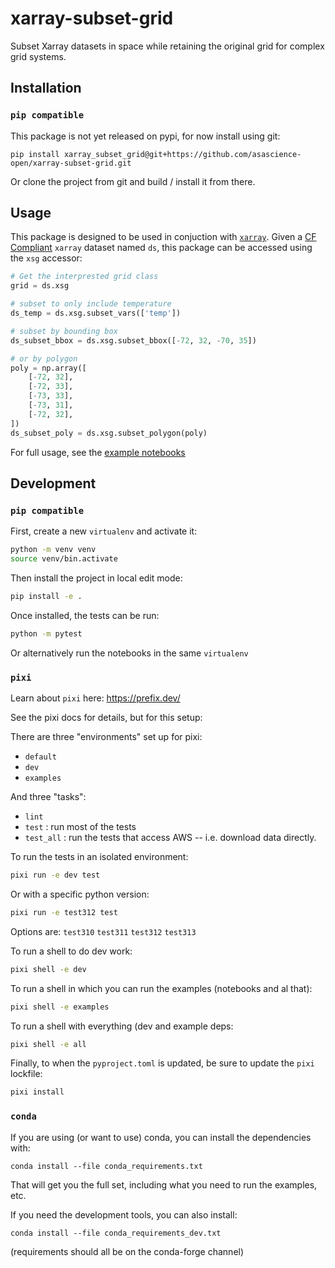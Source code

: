 # xarray-subset-grid

Subset Xarray datasets in space while retaining the original grid for complex grid systems.

## Installation

### `pip compatible`

This package is not yet released on pypi, for now install using git:

```
pip install xarray_subset_grid@git+https://github.com/asascience-open/xarray-subset-grid.git
```

Or clone the project from git and build / install it from there.

## Usage

This package is designed to be used in conjuction with [`xarray`](https://xarray.dev/). Given a [CF Compliant](https://cfconventions.org/) `xarray` dataset named `ds`, this package can be accessed using the `xsg` accessor:

```python
# Get the interprested grid class
grid = ds.xsg

# subset to only include temperature
ds_temp = ds.xsg.subset_vars(['temp'])

# subset by bounding box
ds_subset_bbox = ds.xsg.subset_bbox([-72, 32, -70, 35])

# or by polygon
poly = np.array([
    [-72, 32],
    [-72, 33], 
    [-73, 33], 
    [-73, 31], 
    [-72, 32],
])
ds_subset_poly = ds.xsg.subset_polygon(poly)
```

For full usage, see the [example notebooks](./examples/)

## Development

### `pip compatible`

First, create a new `virtualenv` and activate it:

```bash
python -m venv venv
source venv/bin.activate
```

Then install the project in local edit mode:

```bash
pip install -e .
```

Once installed, the tests can be run: 

```bash
python -m pytest
```

Or alternatively run the notebooks in the same `virtualenv`

### `pixi`


Learn about `pixi` here: https://prefix.dev/

See the pixi docs for details, but for this setup:

There are three "environments" set up for pixi:

- `default`
- `dev`
- `examples`

And three "tasks":

- `lint`
- `test` : run most of the tests
- `test_all` : run the tests that access AWS -- i.e. download data directly.

To run the tests in an isolated environment:

```bash
pixi run -e dev test
```

Or with a specific python version:
```bash
pixi run -e test312 test
```

Options are: `test310` `test311` `test312` `test313`


To run a shell to do dev work:

```bash
pixi shell -e dev
```

To run a shell in which you can run the examples (notebooks and al that):

```bash
pixi shell -e examples
```

To run a shell with everything (dev and example deps:

```bash
pixi shell -e all
```

Finally, to when the `pyproject.toml` is updated, be sure to update the `pixi` lockfile:

```bash
pixi install
```

### `conda`

If you are using (or want to use) conda, you can install the dependencies with:

```
conda install --file conda_requirements.txt
```

That will get you the full set, including what you need to run the examples, etc.

If you need the development tools, you can also install:

```
conda install --file conda_requirements_dev.txt
```

(requirements should all be on the conda-forge channel)
